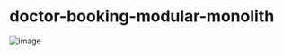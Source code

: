 # doctor-booking-modular-monolith

![image](https://github.com/user-attachments/assets/187fdd12-fb63-4fc5-8098-6c3755ee30c4)
